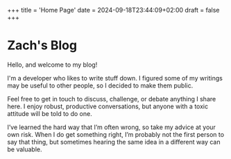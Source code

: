 +++
title = 'Home Page'
date = 2024-09-18T23:44:09+02:00
draft = false
+++
# Zach's Blog

Hello, and welcome to my blog!

I'm a developer who likes to write stuff down. I figured some of my writings may be useful to other people, so I decided to make them public.

Feel free to get in touch to discuss, challenge, or debate anything I share here. I enjoy robust, productive conversations, but anyone with a toxic attitude will be told to do one.

I’ve learned the hard way that I’m often wrong, so take my advice at your own risk. When I do get something right, I’m probably not the first person to say that thing, but sometimes hearing the same idea in a different way can be valuable.
